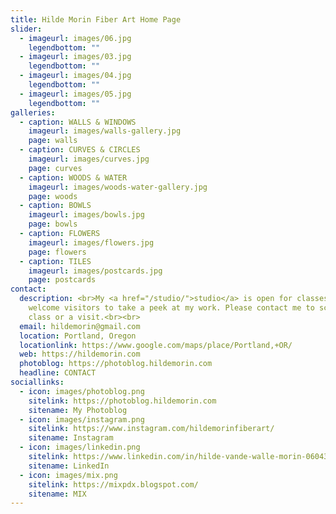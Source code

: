 ```yaml
---
title: Hilde Morin Fiber Art Home Page
slider:
  - imageurl: images/06.jpg
    legendbottom: ""
  - imageurl: images/03.jpg
    legendbottom: ""
  - imageurl: images/04.jpg
    legendbottom: ""
  - imageurl: images/05.jpg
    legendbottom: ""
galleries:
  - caption: WALLS & WINDOWS
    imageurl: images/walls-gallery.jpg
    page: walls
  - caption: CURVES & CIRCLES
    imageurl: images/curves.jpg
    page: curves
  - caption: WOODS & WATER
    imageurl: images/woods-water-gallery.jpg
    page: woods
  - caption: BOWLS
    imageurl: images/bowls.jpg
    page: bowls
  - caption: FLOWERS
    imageurl: images/flowers.jpg
    page: flowers
  - caption: TILES
    imageurl: images/postcards.jpg
    page: postcards
contact:
  description: <br>My <a href="/studio/">studio</a> is open for classes. I also
    welcome visitors to take a peek at my work. Please contact me to schedule a
    class or a visit.<br><br>
  email: hildemorin@gmail.com
  location: Portland, Oregon
  locationlink: https://www.google.com/maps/place/Portland,+OR/
  web: https://hildemorin.com
  photoblog: https://photoblog.hildemorin.com
  headline: CONTACT
sociallinks:
  - icon: images/photoblog.png
    sitelink: https://photoblog.hildemorin.com
    sitename: My Photoblog
  - icon: images/instagram.png
    sitelink: https://www.instagram.com/hildemorinfiberart/
    sitename: Instagram
  - icon: images/linkedin.png
    sitelink: https://www.linkedin.com/in/hilde-vande-walle-morin-0604338
    sitename: LinkedIn
  - icon: images/mix.png
    sitelink: https://mixpdx.blogspot.com/
    sitename: MIX
---
```

